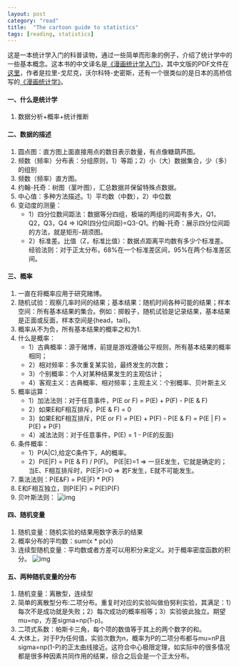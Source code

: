 ```yaml
---
layout: post
category: "read"
title:  "The cartoon guide to statistics"
tags: [reading, statistics]
---
```


这是一本统计学入门的科普读物，通过一些简单而形象的例子，介绍了统计学中的一些基本概念。这本书的中文译名是[《漫画统计学入门》](https://book.douban.com/subject/1595735/)，其中文版的PDF文件在[这里](http://www.zhukun.org/haoty/teaching/teaching_MStats/manhua_tjsrm.pdf)，作者是拉里-戈尼克，沃尔科特-史密斯，还有一个很类似的是日本的高桥信写的[《漫画统计学》](https://book.douban.com/subject/4010128/)。

#### 一、什么是统计学

1. 数据分析+概率+统计推断

#### 二、数据的描述

1. 圆点图：直方图上面直接用点的数目表示数量，有点像糖葫芦图。
2. 频数（频率）分布表：分组原则，1）等距；2）小（大）数据集合，少（多）的组别
3. 频数（频率）直方图。
4. 约翰-托奇：树图（茎叶图），汇总数据并保留特殊点数据。
5. 中心值：多种方法描述。1）平均数（中数），2）中位数
6. 变动度的测量：
   * 1）四分位数间距法：数据等分四组，极端的两组的间距有多大，Q1，Q2，Q3，Q4 => IQR(四分位间距)=Q3-Q1。约翰-托奇：展示四分位间距的方法，就是矩形-胡须图。
   * 2）标准差。比值（Z，标准比值）：数据点距离平均数有多少个标准差。经验法则：对于正太分布，68%在一个标准差区间，95%在两个标准差区间。

#### 三、概率

1. 一直在将概率应用于研究赌博。
2. 随机试验：观察几率时间的结果；基本结果：随机时间各种可能的结果；样本空间：所有基本结果的集合。例如：掷骰子，随机试验是记录结果，基本结果是正面或反面，样本空间是{head，tail}。
3. 概率从不为负，所有基本结果的概率之和为1.
4. 什么是概率：
   * 1）古典概率：源于赌博，前提是游戏遵循公平规则，所有基本结果的概率相同；
   * 2）相对频率：多次重复某实验，最终发生的次数；
   * 3）个别概率：个人对某种结果发生的主观估计；
   * 4）客观主义：古典概率、相对频率；主观主义：个别概率、贝叶斯主义
5. 概率运算：
   * 1）加法法则：对于任意事件，P(E or F) = P(E) + P(F) - P(E & F)
   * 2）如果E和F相互排斥，P(E & F) = 0
   * 3）如果E和F相互排斥，P(E or F) = P(E) + P(F) - P(E & F) = P(E | F) = P(E) + P(F)
   * 4）减法法则：对于任意事件，P(E) = 1 - P(E的反面)
6. 条件概率：
   * 1）P(A|C),给定C条件下，A的概率。
   * 2）P(E|F) = P(E & F) / P(F)。 P(E|E)=1 => 一旦E发生，它就是确定的；当E、F相互排斥时，P(E|F)=0 => 若F发生，E就不可能发生。
7. 乘法法则：P(E&F) = P(E|F) * P(F)
8. E和F相互独立，则P(E|F) = P(E)P(F)
9. 贝叶斯法则：
  ![img](https://www.gaussianwaves.com/gaussianwaves/wp-content/uploads/2013/10/Bayes_theorem_1.png)
  
  
#### 四、随机变量

1. 随机变量：随机实验的结果用数字表示的结果
2. 概率分布的平均数：sum(x * p(x))
3. 连续型随机变量：平均数或者方差可以用积分来定义。对于概率密度函数的积分。
   ![img](https://surfstat.anu.edu.au/surfstat-home/gifs/3_7_13.gif)
   
#### 五、两种随机变量的分布

1. 随机变量：离散型，连续型
2. 简单的离散型分布:二项分布。重复时对应的实验叫做伯努利实验，其满足：1）每次不是成功就是失败；2）每次成功的概率相等；3）实验彼此独立。期望mu=np，方差sigma=np(1-p)。
3. 二项式系数：帕斯卡三角，每个项的数值等于其上的两个数字的和。
4. 大体上，对于P为任何值，实验次数为n，概率为P的二项分布都与mu=nP且sigma=np(1-P)的正太曲线接近。这符合中心极限定理，如实际中的很多情况都是很多种因素共同作用的结果，综合之后会是一个正太分布。